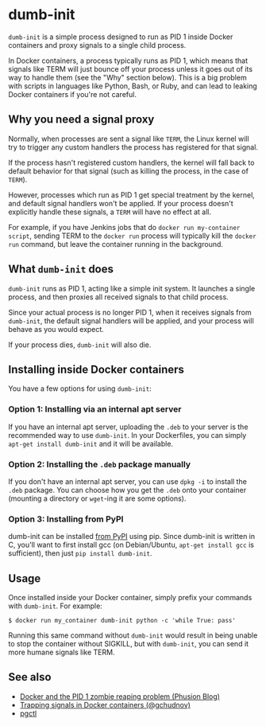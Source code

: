 dumb-init
========

`dumb-init` is a simple process designed to run as PID 1 inside Docker
containers and proxy signals to a single child process.

In Docker containers, a process typically runs as PID 1, which means that
signals like TERM will just bounce off your process unless it goes out of its
way to handle them (see the "Why" section below). This is a big problem with
scripts in languages like Python, Bash, or Ruby, and can lead to leaking Docker
containers if you're not careful.


## Why you need a signal proxy

Normally, when processes are sent a signal like `TERM`, the Linux kernel will
try to trigger any custom handlers the process has registered for that signal.

If the process hasn't registered custom handlers, the kernel will fall back to
default behavior for that signal (such as killing the process, in the case of
`TERM`).

However, processes which run as PID 1 get special treatment by the kernel, and
default signal handlers won't be applied. If your process doesn't explicitly
handle these signals, a `TERM` will have no effect at all.

For example, if you have Jenkins jobs that do `docker run my-container script`,
sending TERM to the `docker run` process will typically kill the `docker run`
command, but leave the container running in the background.


## What `dumb-init` does

`dumb-init` runs as PID 1, acting like a simple init system. It launches a
single process, and then proxies all received signals to that child process.

Since your actual process is no longer PID 1, when it receives signals from
`dumb-init`, the default signal handlers will be applied, and your process will
behave as you would expect.

If your process dies, `dumb-init` will also die.


## Installing inside Docker containers

You have a few options for using `dumb-init`:


### Option 1: Installing via an internal apt server

If you have an internal apt server, uploading the `.deb` to your server is the
recommended way to use `dumb-init`. In your Dockerfiles, you can simply
`apt-get install dumb-init` and it will be available.


### Option 2: Installing the `.deb` package manually

If you don't have an internal apt server, you can use `dpkg -i` to install the
`.deb` package. You can choose how you get the `.deb` onto your container
(mounting a directory or `wget`-ing it are some options).


### Option 3: Installing from PyPI

dumb-init can be installed [from PyPI](https://pypi.python.org/pypi/dumb-init)
using pip. Since dumb-init is written in C, you'll want to first install gcc
(on Debian/Ubuntu, `apt-get install gcc` is sufficient), then just `pip install
dumb-init`.


## Usage

Once installed inside your Docker container, simply prefix your commands with
`dumb-init`. For example:

    $ docker run my_container dumb-init python -c 'while True: pass'

Running this same command without `dumb-init` would result in being unable to
stop the container without SIGKILL, but with `dumb-init`, you can send it more
humane signals like TERM.


## See also

* [Docker and the PID 1 zombie reaping problem (Phusion Blog)](https://blog.phusion.nl/2015/01/20/docker-and-the-pid-1-zombie-reaping-problem/)
* [Trapping signals in Docker containers (@gchudnov)](https://medium.com/@gchudnov/trapping-signals-in-docker-containers-7a57fdda7d86)
* [pgctl](https://github.com/Yelp/pgctl)
